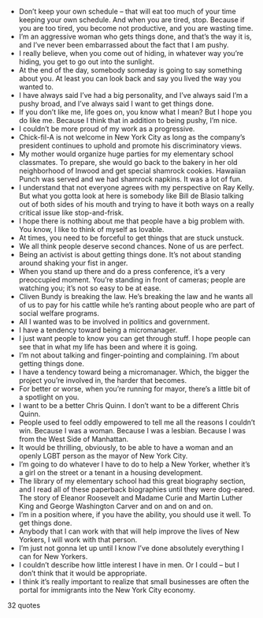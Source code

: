  - Don’t keep your own schedule – that will eat too much of your time keeping your own schedule. And when you are tired, stop. Because if you are too tired, you become not productive, and you are wasting time.
 - I’m an aggressive woman who gets things done, and that’s the way it is, and I’ve never been embarrassed about the fact that I am pushy.
 - I really believe, when you come out of hiding, in whatever way you’re hiding, you get to go out into the sunlight.
 - At the end of the day, somebody someday is going to say something about you. At least you can look back and say you lived the way you wanted to.
 - I have always said I’ve had a big personality, and I’ve always said I’m a pushy broad, and I’ve always said I want to get things done.
 - If you don’t like me, life goes on, you know what I mean? But I hope you do like me. Because I think that in addition to being pushy, I’m nice.
 - I couldn’t be more proud of my work as a progressive.
 - Chick-fil-A is not welcome in New York City as long as the company’s president continues to uphold and promote his discriminatory views.
 - My mother would organize huge parties for my elementary school classmates. To prepare, she would go back to the bakery in her old neighborhood of Inwood and get special shamrock cookies. Hawaiian Punch was served and we had shamrock napkins. It was a lot of fun.
 - I understand that not everyone agrees with my perspective on Ray Kelly. But what you gotta look at here is somebody like Bill de Blasio talking out of both sides of his mouth and trying to have it both ways on a really critical issue like stop-and-frisk.
 - I hope there is nothing about me that people have a big problem with. You know, I like to think of myself as lovable.
 - At times, you need to be forceful to get things that are stuck unstuck.
 - We all think people deserve second chances. None of us are perfect.
 - Being an activist is about getting things done. It’s not about standing around shaking your fist in anger.
 - When you stand up there and do a press conference, it’s a very preoccupied moment. You’re standing in front of cameras; people are watching you; it’s not so easy to be at ease.
 - Cliven Bundy is breaking the law. He’s breaking the law and he wants all of us to pay for his cattle while he’s ranting about people who are part of social welfare programs.
 - All I wanted was to be involved in politics and government.
 - I have a tendency toward being a micromanager.
 - I just want people to know you can get through stuff. I hope people can see that in what my life has been and where it is going.
 - I’m not about talking and finger-pointing and complaining. I’m about getting things done.
 - I have a tendency toward being a micromanager. Which, the bigger the project you’re involved in, the harder that becomes.
 - For better or worse, when you’re running for mayor, there’s a little bit of a spotlight on you.
 - I want to be a better Chris Quinn. I don’t want to be a different Chris Quinn.
 - People used to feel oddly empowered to tell me all the reasons I couldn’t win. Because I was a woman. Because I was a lesbian. Because I was from the West Side of Manhattan.
 - It would be thrilling, obviously, to be able to have a woman and an openly LGBT person as the mayor of New York City.
 - I’m going to do whatever I have to do to help a New Yorker, whether it’s a girl on the street or a tenant in a housing development.
 - The library of my elementary school had this great biography section, and I read all of these paperback biographies until they were dog-eared. The story of Eleanor Roosevelt and Madame Curie and Martin Luther King and George Washington Carver and on and on and on.
 - I’m in a position where, if you have the ability, you should use it well. To get things done.
 - Anybody that I can work with that will help improve the lives of New Yorkers, I will work with that person.
 - I’m just not gonna let up until I know I’ve done absolutely everything I can for New Yorkers.
 - I couldn’t describe how little interest I have in men. Or I could – but I don’t think that it would be appropriate.
 - I think it’s really important to realize that small businesses are often the portal for immigrants into the New York City economy.

32 quotes